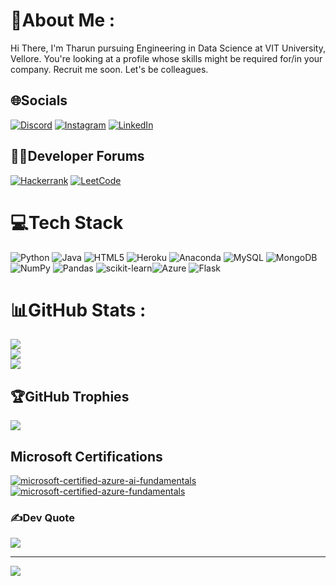 # 💫About Me :
Hi There, I'm Tharun pursuing Engineering in Data Science at VIT University, Vellore. You're looking at a profile whose skills might be required for/in your company. Recruit me soon. Let's be colleagues.

## 🌐Socials
[![Discord](https://img.shields.io/badge/Discord-%237289DA.svg?logo=discord&logoColor=white)](https://discord.com/users/Tharun#1244) [![Instagram](https://img.shields.io/badge/Instagram-%23E4405F.svg?logo=Instagram&logoColor=white)](https://instagram.com/__._tharun__._) [![LinkedIn](https://img.shields.io/badge/LinkedIn-%230077B5.svg?logo=linkedin&logoColor=white)](https://linkedin.com/in/tharun-sathiyamurthy-63a2a81b0) 

## 🧑‍💻Developer Forums
[![Hackerrank](https://img.shields.io/badge/-Hackerrank-2EC866?style=for-the-badge&logo=HackerRank&logoColor=white)](https://www.hackerrank.com/Tharun_S) [![LeetCode](https://img.shields.io/badge/LeetCode-000000?style=for-the-badge&logo=LeetCode&logoColor=#d16c06)](https://leetcode.com/tharun18052001/)


# 💻Tech Stack
![Python](https://img.shields.io/badge/python-3670A0?style=for-the-badge&logo=python&logoColor=ffdd54) ![Java](https://img.shields.io/badge/java-%23ED8B00.svg?style=for-the-badge&logo=java&logoColor=white) ![HTML5](https://img.shields.io/badge/html5-%23E34F26.svg?style=for-the-badge&logo=html5&logoColor=white) ![Heroku](https://img.shields.io/badge/heroku-%23430098.svg?style=for-the-badge&logo=heroku&logoColor=white) ![Anaconda](https://img.shields.io/badge/Anaconda-%2344A833.svg?style=for-the-badge&logo=anaconda&logoColor=white) ![MySQL](https://img.shields.io/badge/mysql-%2300f.svg?style=for-the-badge&logo=mysql&logoColor=white) ![MongoDB](https://img.shields.io/badge/MongoDB-%234ea94b.svg?style=for-the-badge&logo=mongodb&logoColor=white)   <br />![NumPy](https://img.shields.io/badge/numpy-%23013243.svg?style=for-the-badge&logo=numpy&logoColor=white) ![Pandas](https://img.shields.io/badge/pandas-%23150458.svg?style=for-the-badge&logo=pandas&logoColor=white) ![scikit-learn](https://img.shields.io/badge/scikit--learn-%23F7931E.svg?style=for-the-badge&logo=scikit-learn&logoColor=white)![Azure](https://img.shields.io/badge/azure-%230072C6.svg?style=for-the-badge&logo=azure-devops&logoColor=white) ![Flask](https://img.shields.io/badge/flask-%23000.svg?style=for-the-badge&logo=flask&logoColor=white)

# 📊GitHub Stats :
![](https://github-readme-stats.vercel.app/api?username=Tharun-PS&theme=onedark&hide_border=false&include_all_commits=true&count_private=true)<br/>
![](https://github-readme-streak-stats.herokuapp.com/?user=Tharun-PS&theme=onedark&hide_border=false)<br/>
![](https://github-readme-stats.vercel.app/api/top-langs/?username=Tharun-PS&theme=onedark&hide_border=false&include_all_commits=true&count_private=true&layout=compact)

## 🏆GitHub Trophies
![](https://github-trophies.vercel.app/?username=Tharun-PS&theme=gruvbox&no-frame=false&no-bg=false&margin-w=4)

## Microsoft Certifications
[![microsoft-certified-azure-ai-fundamentals](https://user-images.githubusercontent.com/71878525/218761599-2a57583b-8125-4609-ad9f-7ec1085dffc5.png)
](https://www.credly.com/badges/21a16e27-4d70-4139-beca-7494177740f4/public_url) [![microsoft-certified-azure-fundamentals](https://user-images.githubusercontent.com/71878525/218761863-2afd3f3d-c242-4cda-b0cf-44f12ec78947.png)
](https://www.credly.com/badges/7bda4073-45e3-4aec-b135-0a72ddfaa925/public_url)

### ✍️Dev Quote
![](https://quotes-github-readme.vercel.app/api?type=horizontal&theme=radical)


---
[![](https://visitcount.itsvg.in/api?id=Tharun-PS&icon=0&color=0)](https://visitcount.itsvg.in)
